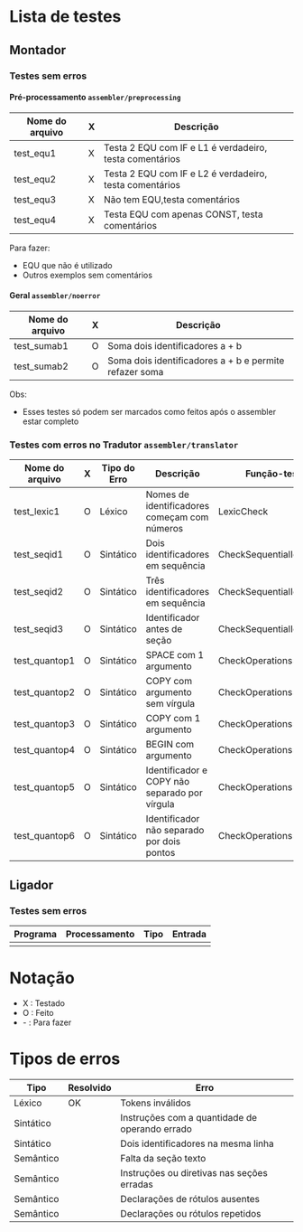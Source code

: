 # Lista de testes

## Montador 

### Testes sem erros

#### Pré-processamento ```assembler/preprocessing```
| Nome do arquivo   | X | Descrição |
|-------------------|---|-----------|
| test_equ1         | X | Testa 2 EQU com IF e L1 é verdadeiro, testa comentários |
| test_equ2         | X | Testa 2 EQU com IF e L2 é verdadeiro, testa comentários |
| test_equ3         | X | Não tem EQU,testa comentários |
| test_equ4         | X | Testa EQU com apenas CONST, testa comentários |

Para fazer:
* EQU que não é utilizado
* Outros exemplos sem comentários

#### Geral ```assembler/noerror```
| Nome do arquivo   | X | Descrição |
|-------------------|---|-----------|
| test_sumab1 | O | Soma dois identificadores a + b |
| test_sumab2 | O | Soma dois identificadores a + b e permite refazer soma |

Obs:
* Esses testes só podem ser marcados como feitos após o assembler estar completo

### Testes com erros no Tradutor ```assembler/translator```

| Nome do arquivo   | X | Tipo do Erro  | Descrição | Função-teste |
|-------------------|---|---------------|-----------|--------------|
| test_lexic1       | O | Léxico        | Nomes de identificadores começam com números | LexicCheck |
| test_seqid1       | O | Sintático     | Dois identificadores em sequência | CheckSequentialIdentifiers |
| test_seqid2       | O | Sintático     | Três identificadores em sequência | CheckSequentialIdentifiers |
| test_seqid3       | O | Sintático     | Identificador antes de seção | CheckSequentialIdentifiers |
| test_quantop1     | O | Sintático     | SPACE com 1 argumento | CheckOperations |
| test_quantop2     | O | Sintático     | COPY com argumento sem vírgula | CheckOperations |
| test_quantop3     | O | Sintático     | COPY com 1 argumento | CheckOperations |
| test_quantop4     | O | Sintático     | BEGIN com argumento | CheckOperations |
| test_quantop5     | O | Sintático     | Identificador e COPY não separado por vírgula | CheckOperations |
| test_quantop6     | O | Sintático     | Identificador não separado por dois pontos | CheckOperations |


## Ligador

### Testes sem erros

| Programa | Processamento | Tipo | Entrada |
|-|-|-|-|
| | | | |

# Notação

* X : Testado
* O : Feito
* \- : Para fazer

# Tipos de erros

| Tipo      | Resolvido | Erro  |
|-----------|-----------|-------|
| Léxico    | OK | Tokens inválidos |
| Sintático | | Instruções com a quantidade de operando errado |
| Sintático | | Dois identificadores na mesma linha |
| Semântico | | Falta da seção texto |
| Semântico | | Instruções ou diretivas nas seções erradas |
| Semântico | | Declarações de rótulos ausentes |
| Semântico | | Declarações ou rótulos repetidos |